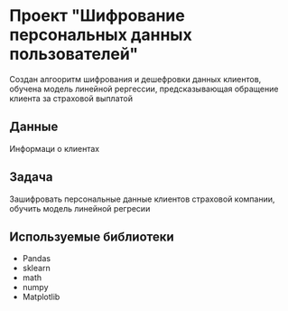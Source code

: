 # Проект "Шифрование персональных данных пользователей"
Создан алгооритм шифрования и дешефровки данных клиентов, обучена модель линейной рергессии, предсказывающая обращение клиента за страховой выплатой

## Данные
Информаци о клиентах

## Задача
Зашифровать персональные данные клиентов страховой компании, обучить модель линейной регресии

## Используемые библиотеки
- Pandas
- sklearn
- math
- numpy
- Matplotlib
